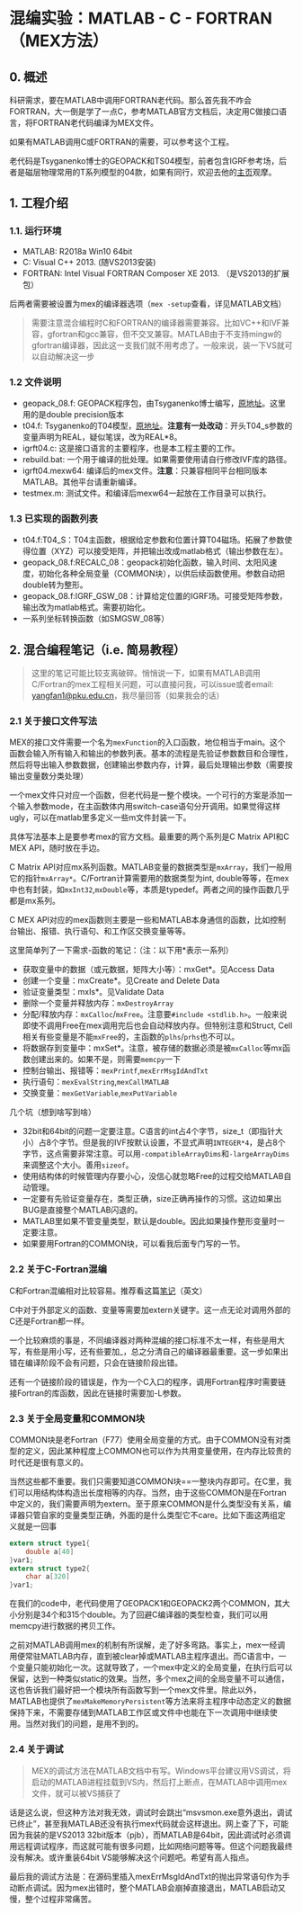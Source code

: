 # 混编实验：MATLAB - C - FORTRAN（MEX方法）

## 0. 概述

科研需求，要在MATLAB中调用FORTRAN老代码。那么首先我不咋会FORTRAN，大一倒是学了一点C，参考MATLAB官方文档后，决定用C做接口语言，将FORTRAN老代码编译为MEX文件。

如果有MATLAB调用C或FORTRAN的需要，可以参考这个工程。

老代码是Tsyganenko博士的GEOPACK和TS04模型，前者包含IGRF参考场，后者是磁层物理常用的T系列模型的04款，如果有同行，欢迎去他的[主页](http://geo.phys.spbu.ru/~tsyganenko/modeling.html)观摩。

## 1. 工程介绍

### 1.1. 运行环境

- MATLAB: R2018a Win10 64bit
- C: Visual C++ 2013. (随VS2013安装)
- FORTRAN: Intel Visual FORTRAN Composer XE 2013. （是VS2013的扩展包）

后两者需要被设置为mex的编译器选项（`mex -setup`查看，详见MATLAB文档）

> 需要注意混合编程时C和FORTRAN的编译器需要兼容。比如VC++和IVF兼容，gfortran和gcc兼容，但不交叉兼容。MATLAB由于不支持mingw的gfortran编译器，因此这一支我们就不用考虑了。一般来说，装一下VS就可以自动解决这一步

### 1.2 文件说明

- geopack_08.f: GEOPACK程序包，由Tsyganenko博士编写，[原地址](http://geo.phys.spbu.ru/~tsyganenko/Geopack-2008_dp.for)。这里用的是double precision版本
- t04.f: Tsyganenko的T04模型，[原地址](http://geo.phys.spbu.ru/~tsyganenko/TS04c.html)。**注意有一处改动**：开头T04_s参数的变量声明为REAL，疑似笔误，改为REAL*8。
- igrft04.c: 这是接口语言的主要程序，也是本工程主要的工作。
- rebuild.bat: 一个用于编译的批处理。如果需要使用请自行修改IVF库的路径。
- igrft04.mexw64: 编译后的mex文件。**注意**：只兼容相同平台相同版本MATLAB。其他平台请重新编译。
- testmex.m: 测试文件。和编译后mexw64一起放在工作目录可以执行。

### 1.3 已实现的函数列表

- t04.f:T04_S：T04主函数，根据给定参数和位置计算T04磁场。拓展了参数使得位置（XYZ）可以接受矩阵，并把输出改成matlab格式（输出参数在左）。
- geopack_08.f:RECALC_08：geopack初始化函数，输入时间、太阳风速度，初始化各种全局变量（COMMON块），以供后续函数使用。参数自动把double转为整形。
- geopack_08.f:IGRF_GSW_08：计算给定位置的IGRF场。可接受矩阵参数，输出改为matlab格式。需要初始化。
- 一系列坐标转换函数（如SMGSW_08等）

## 2. 混合编程笔记（i.e. 简易教程）

> 这里的笔记可能比较支离破碎。悄悄说一下，如果有MATLAB调用C/Fortran的mex工程相关问题，可以直接问我，可以issue或者email: yangfan1@pku.edu.cn，我尽量回答（如果我会的话）

### 2.1 关于接口文件写法

MEX的接口文件需要一个名为`mexFunction`的入口函数，地位相当于main。这个函数会输入所有输入和输出的参数列表。基本的流程是先验证参数数目和合理性，然后将导出输入参数数据，创建输出参数内存，计算，最后处理输出参数（需要按输出变量数分类处理）

一个mex文件只对应一个函数，但老代码是一整个模块。一个可行的方案是添加一个输入参数mode，在主函数体内用switch-case语句分开调用。如果觉得这样ugly，可以在matlab里多定义一些m文件封装一下。

具体写法基本上是要参考mex的官方文档。最重要的两个系列是C Matrix API和C MEX API，随时放在手边。

C Matrix API对应mx系列函数。MATLAB变量的数据类型是`mxArray`，我们一般用它的指针`mxArray*`。C/Fortran计算需要用的数据类型为int, double等等，在mex中也有封装，如`mxInt32`,`mxDouble`等，本质是typedef。两者之间的操作函数几乎都是mx系列。

C MEX API对应的mex函数则主要是一些和MATLAB本身通信的函数，比如控制台输出、报错、执行语句、和工作区交换变量等等。

这里简单列了一下需求-函数的笔记：（注：以下用*表示一系列）

- 获取变量中的数据（或元数据，矩阵大小等）：mxGet*。见Access Data
- 创建一个变量：mxCreate*。见Create and Delete Data
- 验证变量类型：mxIs*。见Validate Data
- 删除一个变量并释放内存：`mxDestroyArray`
- 分配/释放内存：`mxCalloc`/`mxFree`。注意要`#include <stdlib.h>`。一般来说即使不调用Free在mex调用完后也会自动释放内存。但特别注意和Struct, Cell相关有些变量是不能`mxFree`的，主函数的`plhs`/`prhs`也不可以。
- 将数据存到变量中：mxSet*。注意，被存储的数据必须是被`mxCalloc`等mx函数创建出来的。如果不是，则需要`memcpy`一下
- 控制台输出、报错等：`mexPrintf`,`mexErrMsgIdAndTxt`
- 执行语句：`mexEvalString`,`mexCallMATLAB`
- 交换变量：`mexGetVariable`,`mexPutVariable`

几个坑（想到啥写到啥）

- 32bit和64bit的问题一定要注意。C语言的int占4个字节，size_t（即指针大小）占8个字节。但是我的IVF按默认设置，不显式声明`INTEGER*4`，是占8个字节，这点需要非常注意。可以用`-compatibleArrayDims`和`-largeArrayDims`来调整这个大小。善用`sizeof`。
- 使用结构体的时候管理内存要小心，没信心就忽略Free的过程交给MATLAB自动管理。
- 一定要有先验证变量存在，类型正确，size正确再操作的习惯。这边如果出BUG是直接整个MATLAB闪退的。
- MATLAB里如果不管变量类型，默认是double。因此如果操作整形变量时一定要注意。
- 如果要用Fortran的COMMON块，可以看我后面专门写的一节。

### 2.2 关于C-Fortran混编

C和Fortran混编相对比较容易。推荐看这篇[笔记](http://www.math.utah.edu/software/c-with-fortran.html)（英文）

C中对于外部定义的函数、变量等需要加extern关键字。这一点无论对调用外部的C还是Fortran都一样。

一个比较麻烦的事是，不同编译器对两种混编的接口标准不太一样，有些是用大写，有些是用小写，还有些要加_，总之分清自己的编译器最重要。这一步如果出错在编译阶段不会有问题，只会在链接阶段出错。

还有一个链接阶段的错误是，作为一个C入口的程序，调用Fortran程序时需要链接Fortran的库函数，因此在链接时需要加-L参数。

### 2.3 关于全局变量和COMMON块

COMMON块是老Fortran（F77）使用全局变量的方式。由于COMMON没有对类型的定义，因此某种程度上COMMON也可以作为共用变量使用，在内存比较贵的时代还是很有意义的。

当然这些都不重要。我们只需要知道COMMON块==一整块内存即可。在C里，我们可以用结构体构造出长度相等的内存。当然，由于这些COMMON是在Fortran中定义的，我们需要声明为extern。至于原来COMMON是什么类型没有关系，编译器只管自家的变量类型正确，外面的是什么类型它不care。比如下面这两组定义就是一回事

```C
extern struct type1{
    double a[40]
}var1;
extern struct type2{
    char a[320]
}var1;
```

在我们的code中，老代码使用了GEOPACK1和GEOPACK2两个COMMON，其大小分别是34个和315个double。为了回避C编译器的类型检查，我们可以用memcpy进行数据的拷贝工作。

之前对MATLAB调用mex的机制有所误解，走了好多弯路。事实上，mex一经调用便常驻MATLAB内存，直到被clear掉或MATLAB主程序退出。而C语言中，一个变量只能初始化一次。这就导致了，一个mex中定义的全局变量，在执行后可以保留，达到一种类似static的效果。当然，多个mex之间的全局变量不可以通信，这也告诉我们最好把一个模块所有函数写到一个mex文件里。除此以外，MATLAB也提供了`mexMakeMemoryPersistent`等方法来将主程序中动态定义的数据保持下来，不需要存储到MATLAB工作区或文件中也能在下一次调用中继续使用。当然对我们的问题，是用不到的。

### 2.4 关于调试

> MEX的调试方法在MATLAB文档中有写。Windows平台建议用VS调试，将启动的MATLAB进程挂载到VS内，然后打上断点，在MATLAB中调用mex文件，就可以被VS捕获了

话是这么说，但这种方法对我无效，调试时会跳出“msvsmon.exe意外退出，调试已终止”，甚至我MATLAB还没有执行mex代码就会这样退出。网上查了下，可能因为我装的是VS2013 32bit版本（pjb），而MATLAB是64bit，因此调试时必须调用远程调试程序，而这就可能有很多问题，比如网络问题等等。但这个问题我最终没有解决。或许重装64bit VS能够解决这个问题吧。希望有高人指点。

最后我的调试方法是：在源码里插入mexErrMsgIdAndTxt的抛出异常语句作为手动断点调试。因为mex出错时，整个MATLAB会崩掉直接退出，MATLAB启动又慢，整个过程非常痛苦。